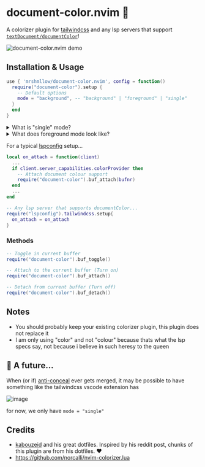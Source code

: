 # document-color.nvim 🌈
A colorizer plugin for [tailwindcss](https://github.com/neovim/nvim-lspconfig/blob/master/doc/server_configurations.md#tailwindcss) and any lsp servers that support [`textDocument/documentColor`](https://microsoft.github.io/language-server-protocol/specifications/lsp/3.17/specification/#textDocument_documentColor)!

![document-color.nvim demo](https://user-images.githubusercontent.com/40532058/184640748-8e71ad1e-c300-4040-b4f2-8a5bba3e9588.gif)

## Installation & Usage
```lua
use { 'mrshmllow/document-color.nvim', config = function()
  require("document-color").setup {
    -- Default options
    mode = "background", -- "background" | "foreground" | "single"
  }
  end
}
```

<details>
<summary>What is "single" mode?</summary>
<br>

For people who don't like large bright chunks of their buffer un-colorschemed, `single` column mode is a compromise until anti-conceal.

!["single" mode](https://user-images.githubusercontent.com/40532058/184829642-e6f83acc-dece-4ee0-b17f-86e119a4f966.png)
---

</details>

<details>
<summary>What does foreground mode look like?</summary>
<br>

![image](https://user-images.githubusercontent.com/40532058/184633209-32427b6b-0f08-468b-ae6f-977950b96000.png)
---

</details>

For a typical [lspconfig](https://github.com/neovim/nvim-lspconfig) setup...
```lua
local on_attach = function(client)
  ...
  if client.server_capabilities.colorProvider then
    -- Attach document colour support
    require("document-color").buf_attach(bufnr)
  end
  ...
end

-- Any lsp server that supports documentColor...
require("lspconfig").tailwindcss.setup{
  on_attach = on_attach
}
```

### Methods

```lua
-- Toggle in current buffer
require("document-color").buf_toggle()

-- Attach to the current buffer (Turn on)
require("document-color").buf_attach()

-- Detach from current buffer (Turn off)
require("document-color").buf_detach()
```

## Notes
- You should probably keep your existing colorizer plugin, this plugin does not replace it
- I am only using "color" and not "colour" because thats what the lsp specs say, not because i believe in such heresy to the queen

## 🔮 A future...
When (or if) [anti-conceal](https://github.com/neovim/neovim/pull/9496) ever gets merged, it may be possible to have something like the tailwindcss vscode extension has

![image](https://user-images.githubusercontent.com/40532058/184592957-99705666-c26f-4ee9-b804-42201db7dd9a.png)

for now, we only have `mode = "single"`

## Credits
- [kabouzeid](https://github.com/kabouzeid) and his great dotfiles. Inspired by his reddit post, chunks of this plugin are from his dotfiles. ❤️
- https://github.com/norcalli/nvim-colorizer.lua
